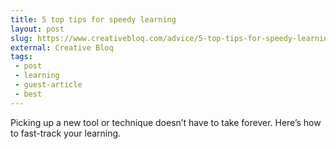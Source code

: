 ```yaml
---
title: 5 top tips for speedy learning
layout: post
slug: https://www.creativebloq.com/advice/5-top-tips-for-speedy-learning
external: Creative Bloq
tags:
 - post
 - learning
 - guest-article
 - best
---
```


Picking up a new tool or technique doesn’t have to take forever. Here’s how to fast-track your learning.

<!--more-->
